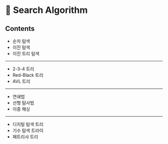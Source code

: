 # :eyes: Search Algorithm
## Contents
* 순차 탐색
* 이진 탐색
* 이진 트리 탐색
---   
* 2-3-4 트리
* Red-Black 트리
* AVL 트리
---   
* 연쇄법
* 선형 탐사법
* 이중 해싱
---   
* 디지털 탐색 트리
* 기수 탐색 트라이
* 패트리샤 트리

